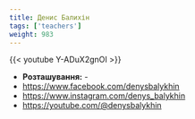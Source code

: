 ```yaml
---
title: Денис Балихін
tags: ['teachers']
weight: 983
---
```

{{< youtube Y-ADuX2gnOI >}}

- **Розташування:** -
- https://www.facebook.com/denysbalykhin
- https://www.instagram.com/denys_balykhin
- https://youtube.com/@denysbalykhin

